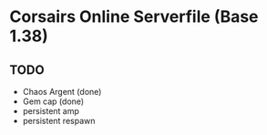 Corsairs Online Serverfile (Base 1.38)
=====================================

TODO
----
+ Chaos Argent (done)
+ Gem cap (done)
+ persistent amp
+ persistent respawn
